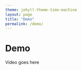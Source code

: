 ```yaml
---
theme: jekyll-theme-time-machine
layout: page
title: "Demo"
permalink: /demo/
---
```


# Demo
Video goes here
